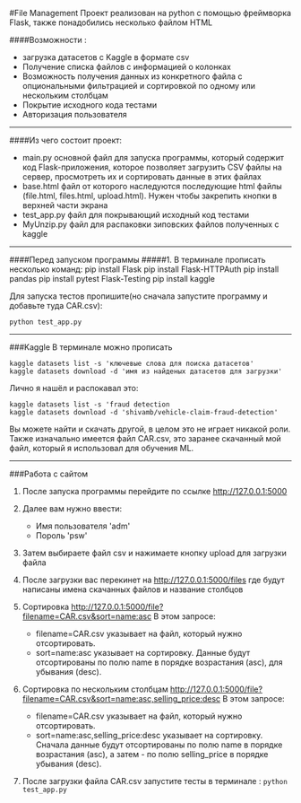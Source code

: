 #File Management
Проект реализован на python с помощью фреймворка Flask, также понадобились несколько файлом HTML

####Возможности :
- загрузка датасетов с Kaggle в формате csv
- Получение списка файлов с информацией о колонках
- Возможность получения данных из конкретного файла с опциональными фильтрацией и сортировкой по одному или нескольким столбцам
- Покрытие исходного кода тестами
- Авторизация пользователя
---
####Из чего состоит проект:
- main.py основной файл для запуска программы, который содержит код Flask-приложения, которое позволяет загрузить CSV файлы на сервер, просмотреть их и сортировать данные в этих файлах
- base.html файл от которого наследуются последующие html файлы (file.html, files.html, upload.html). Нужен чтобы закрепить кнопки в верхней части экрана
- test_app.py файл для покрывающий исходный код тестами
- MyUnzip.py файл для распаковки зиповских файлов полученных с kaggle
---
####Перед запуском программы
#####1. В терминале прописать несколько команд:
    pip install Flask
    pip install Flask-HTTPAuth
    pip install pandas
    pip install pytest Flask-Testing
    pip install kaggle

Для запуска тестов пропишите(но сначала запустите программу и добавьте туда CAR.csv):

    python test_app.py

---
###Kaggle
В терминале можно прописать

    kaggle datasets list -s 'ключевые слова для поиска датасетов'
    kaggle datasets download -d 'имя из найденых датасетов для загрузки'

Лично я нашёл и распокавал это:

    kaggle datasets list -s 'fraud detection
    kaggle datasets download -d 'shivamb/vehicle-claim-fraud-detection'
Вы можете найти и скачать другой, в целом это не играет никакой роли. Также изначально имеется файл CAR.csv, это заранее скачанный мой файл, который я использовал для обучения ML.

---

###Работа с сайтом
1. После запуска программы перейдите по ссылке http://127.0.0.1:5000 

2. Далее вам нужно ввести:
    - Имя пользователя 'adm'
    - Пороль 'psw'

3. Затем выбираете файл csv и нажимаете кнопку upload для загрузки файла
4. После загрузки вас перекинет на http://127.0.0.1:5000/files где будут написаны имена скачанных файлов и название столбцов
5. Сортировка
http://127.0.0.1:5000/file?filename=CAR.csv&sort=name:asc
В этом запросе:

    - filename=CAR.csv указывает на файл, который нужно отсортировать.
    - sort=name:asc указывает на сортировку. Данные будут отсортированы по полю name в порядке возрастания (asc), для убывания (desc).

6. Сортировка по нескольким столбцам
http://127.0.0.1:5000/file?filename=CAR.csv&sort=name:asc,selling_price:desc
В этом запросе:
    - filename=CAR.csv указывает на файл, который нужно отсортировать.
    - sort=name:asc,selling_price:desc указывает на сортировку. Сначала данные будут отсортированы по полю name в порядке возрастания (asc), а затем - по полю selling_price в порядке убывания (desc).
7. После загрузки файла CAR.csv запустите тесты
в терминале :
`python test_app.py`



    

